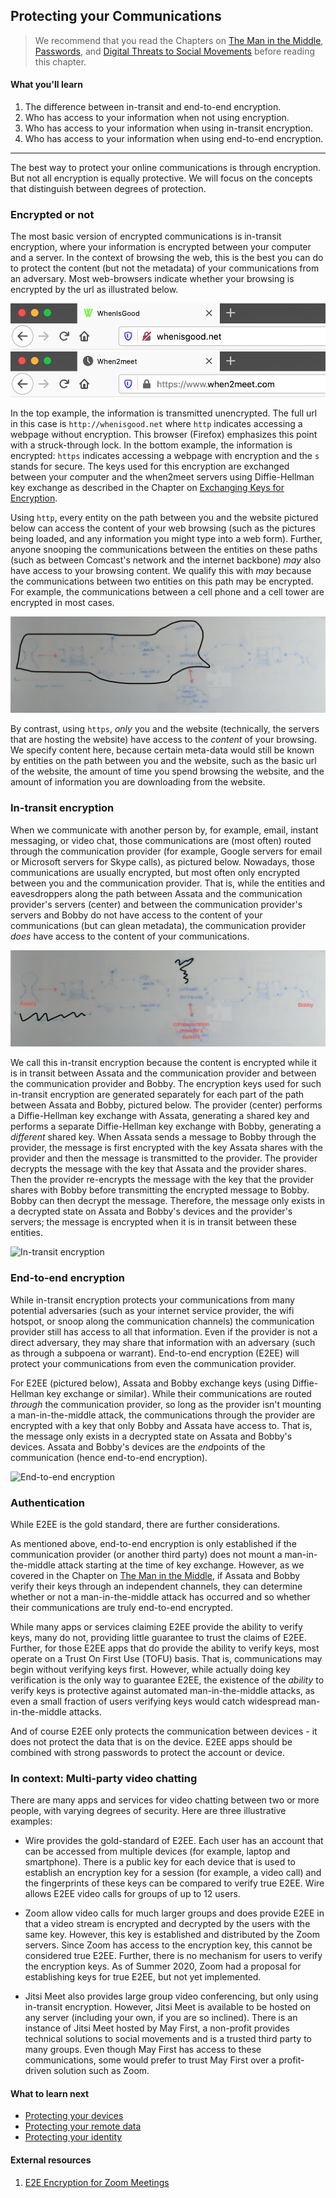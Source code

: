 ## Protecting your Communications

> We recommend that you read the Chapters on [The Man in the Middle](1-5_man-in-the-middle.md), [Passwords](1-6_passwords.md), and [Digital Threats to Social Movements](2-02_digital-threats.md) before reading this chapter.
	
#### What you'll learn

1. The difference between in-transit and end-to-end encryption.
1. Who has access to your information when not using encryption.
1. Who has access to your information when using in-transit encryption.
1. Who has access to your information when using end-to-end encryption.

---

The best way to protect your online communications is through encryption.  But not all encryption is equally protective.  We will focus on the concepts that distinguish between degrees of protection.

### Encrypted or not

The most basic version of encrypted communications is in-transit encryption, where your information is encrypted between your computer and a server.  In the context of browsing the web, this is the best you can do to protect the content (but not the metadata) of your communications from an adversary.  Most web-browsers indicate whether your browsing is encrypted by the url as illustrated below.
	
![HTTP, not encrypted](/pictures/http-example.png "HTTP, not encrypted")
![HTTPS, encrypted](/pictures/https-example.png "HTTPS, encrypted")	

In the top example, the information is transmitted unencrypted.  The full url in this case is `http://whenisgood.net` where `http` indicates accessing a webpage without encryption.  This browser (Firefox) emphasizes this point with a struck-through lock.  In the bottom example, the information is encrypted: `https` indicates accessing a webpage with encryption and the `s` stands for secure.  The keys used for this encryption are exchanged between your computer and the when2meet servers using Diffie-Hellman key exchange as described in the Chapter on [Exchanging Keys for Encryption](1-3_key-exchange.md).

Using `http`, every entity on the path between you and the website pictured below can access the content of your web browsing (such as the pictures being loaded, and any information you might type into a web form).  Further, anyone snooping the communications between the entities on these paths (such as between Comcast's network and the internet backbone) *may* also have access to your browsing content.  We qualify this with *may* because the communications between two entities on this path may be encrypted.  For example, the communications between a cell phone and a cell tower are encrypted in most cases.

![Who has access to your browsing data](pictures/who-has-access-to-your-data.jpeg "Who has access to your browsing data")

By contrast, using `https`, *only* you and the website (technically, the servers that are hosting the website) have access to the *content* of your browsing.  We specify content here, because certain meta-data would still be known by entities on the path between you and the website, such as the basic url of the website, the amount of time you spend browsing the website, and the amount of information you are downloading from the website.
	
### In-transit encryption

When we communicate with another person by, for example, email, instant messaging, or video chat, those communications are (most often) routed through the communication provider (for example, Google servers for email or Microsoft servers for Skype calls), as pictured below. Nowadays, those communications are usually encrypted, but most often only encrypted between you and the communication provider.  That is, while the entities and eavesdroppers along the path between Assata and the communication provider's servers (center) and between the communication provider's servers and Bobby do not have access to the content of your communications (but can glean metadata), the communication provider *does* have access to the content of your communications.

![Who has access to your communication data](pictures/data-access-communication.jpeg "Who has access to your communication data")
	
We call this in-transit encryption because the content is encrypted while it is in transit between Assata and the communication provider and between the communication provider and Bobby.  The encryption keys used for such in-transit encryption are generated separately for each part of the path between Assata and Bobby, pictured below.  The provider (center) performs a Diffie-Hellman key exchange with Assata, generating a shared key and performs a separate Diffie-Hellman key exchange with Bobby, generating a *different* shared key.  When Assata sends a message to Bobby through the provider, the message is first encrypted with the key Assata shares with the provider and then the message is transmitted to the provider.  The provider decrypts the message with the key that Assata and the provider shares.  Then the provider re-encrypts the message with the key that the provider shares with Bobby before transmitting the encrypted message to Bobby.  Bobby can then decrypt the message.  Therefore, the message only exists in a decrypted state on Assata and Bobby's devices and the provider's servers; the message is encrypted when it is in transit between these entities.
	
![In-transit encryption](pictures/notE2EE.png "In-transit encryption")
	
### End-to-end encryption

While in-transit encryption protects your communications from many potential adversaries (such as your internet service provider, the wifi hotspot, or snoop along the communication channels) the communication provider still has access to all that information.  Even if the provider is not a direct adversary, they may share that information with an adversary (such as through a subpoena or warrant).  End-to-end encryption (E2EE) will protect your communications from even the communication provider.

For E2EE (pictured below), Assata and Bobby exchange keys (using Diffie-Hellman key exchange or similar).  While their communications are routed *through* the communication provider, so long as the provider isn't mounting a man-in-the-middle attack, the communications through the provider are encrypted with a key that only Bobby and Assata have access to.  That is, the message only exists in a decrypted state on Assata and Bobby's devices.  Assata and Bobby's devices are the *end*points of the communication (hence end-to-end encryption).

![End-to-end encryption](pictures/E2EE.png "End-to-end encryption")

### Authentication

While E2EE is the gold standard, there are further considerations.

As mentioned above, end-to-end encryption is only established if the communication provider (or another third party) does not mount a man-in-the-middle attack starting at the time of key exchange.  However, as we covered in the Chapter on [The Man in the Middle](1-5_man-in-the-middle.md), if Assata and Bobby verify their keys through an independent channels, they can determine whether or not a man-in-the-middle attack has occurred and so whether their communications are truly end-to-end encrypted.

While many apps or services claiming E2EE provide the ability to verify keys, many do not, providing little guarantee to trust the claims of E2EE.  Further, for those E2EE apps that do provide the ability to verify keys, most operate on a Trust On First Use (TOFU) basis.  That is, communications may begin without verifying keys first.  However, while actually doing key verification is the only way to guarantee E2EE, the existence of the *ability* to verify keys is protective against automated man-in-the-middle attacks, as even a small fraction of users verifying keys would catch widespread man-in-the-middle attacks.

And of course E2EE only protects the communication between devices - it does not protect the data that is on the device.  E2EE apps should be combined with strong passwords to protect the account or device.
	
### In context: Multi-party video chatting 

There are many apps and services for video chatting between two or more people, with varying degrees of security.  Here are three illustrative examples:

* Wire provides the gold-standard of E2EE.  Each user has an account that can be accessed from multiple devices (for example, laptop and smartphone).  There is a public key for each device that is used to establish an encryption key for a session (for example, a video call) and the fingerprints of these keys can be compared to verify true E2EE.  Wire allows E2EE video calls for groups of up to 12 users.

* Zoom allow video calls for much larger groups and does provide E2EE in that a video stream is encrypted and decrypted by the users with the same key.  However, this key is established and distributed by the Zoom servers.  Since Zoom has access to the encryption key, this cannot be considered true E2EE.  Further, there is no mechanism for users to verify the encryption keys.  As of Summer 2020, Zoom had a proposal for establishing keys for true E2EE, but not yet implemented.

* Jitsi Meet also provides large group video conferencing, but only using in-transit encryption.  However, Jitsi Meet is available to be hosted on any server (including your own, if you are so inclined).  There is an instance of Jitsi Meet hosted by May First, a non-profit provides technical solutions to social movements and is a trusted third party to many groups.  Even though May First has access to these communications, some would prefer to trust May First over a profit-driven solution such as Zoom.
				
#### What to learn next

* [Protecting your devices](3-2_devices.md)
* [Protecting your remote data](3-4_cloud.md)
* [Protecting your identity](3-5_apac.md)

#### External resources

1. [E2E Encryption for Zoom Meetings](https://github.com/zoom/zoom-e2e-whitepaper)
	

